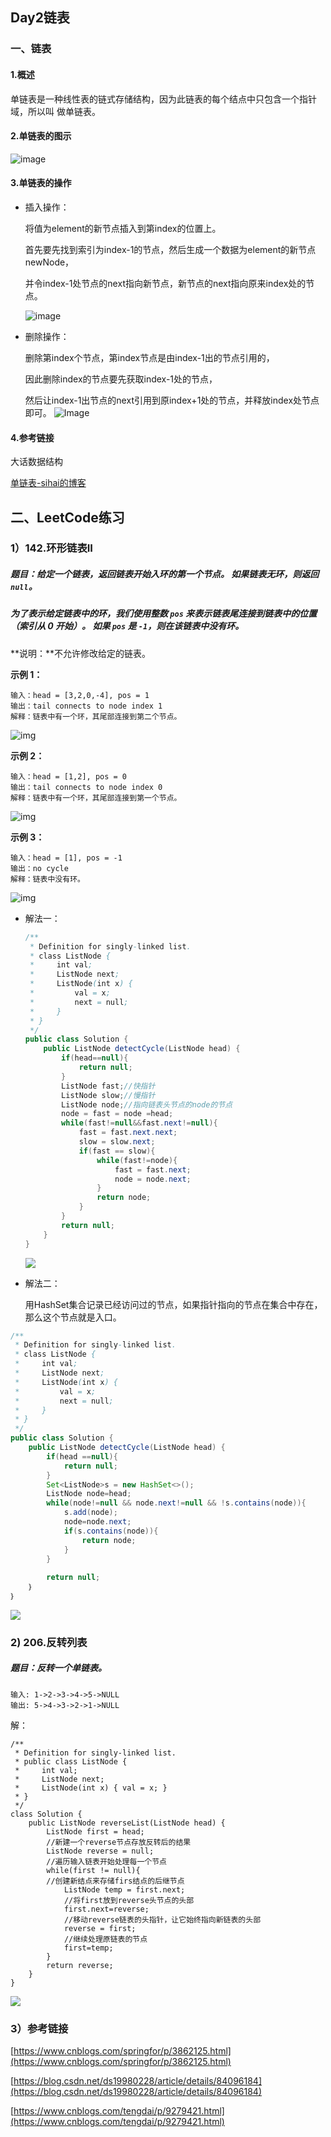## Day2链表

### 一、链表

#### 1.概述

单链表是一种线性表的链式存储结构，因为此链表的每个结点中只包含一个指针域，所以叫 做单链表。

#### 2.单链表的图示
![image](https://github.com/MasonJCode/DatawhaleLearning/blob/master/%E5%8D%95%E9%93%BE%E8%A1%A8%E5%9B%BE%E7%A4%BA.png?raw=true)

#### 3.单链表的操作

+ 插入操作：

  将值为element的新节点插入到第index的位置上。

  首先要先找到索引为index-1的节点，然后生成一个数据为element的新节点newNode，

  并令index-1处节点的next指向新节点，新节点的next指向原来index处的节点。
  
  ![image](https://github.com/MasonJCode/DatawhaleLearning/blob/master/%E9%93%BE%E8%A1%A8%E6%93%8D%E4%BD%9C.png?raw=true)



+ 删除操作：

  删除第index个节点，第index节点是由index-1出的节点引用的，

  因此删除index的节点要先获取index-1处的节点，

  然后让index-1出节点的next引用到原index+1处的节点，并释放index处节点即可。
  ![Image](https://github.com/MasonJCode/DatawhaleLearning/blob/master/%E9%93%BE%E8%A1%A8%E5%88%A0%E9%99%A4.png?raw=true)
  



#### 4.参考链接

大话数据结构

[单链表-sihai的博客](https://blog.csdn.net/sihai12345/article/details/80721065)

## 二、LeetCode练习

### 1）142.环形链表II

##### 题目：给定一个链表，返回链表开始入环的第一个节点。 如果链表无环，则返回 `null`。

##### 为了表示给定链表中的环，我们使用整数 `pos` 来表示链表尾连接到链表中的位置（索引从 0 开始）。 如果 `pos` 是 `-1`，则在该链表中没有环。

**说明：**不允许修改给定的链表。

**示例 1：**

```
输入：head = [3,2,0,-4], pos = 1
输出：tail connects to node index 1
解释：链表中有一个环，其尾部连接到第二个节点。
```

![img](https://assets.leetcode-cn.com/aliyun-lc-upload/uploads/2018/12/07/circularlinkedlist.png)

**示例 2：**

```
输入：head = [1,2], pos = 0
输出：tail connects to node index 0
解释：链表中有一个环，其尾部连接到第一个节点。
```

![img](https://assets.leetcode-cn.com/aliyun-lc-upload/uploads/2018/12/07/circularlinkedlist_test2.png)

**示例 3：**

```
输入：head = [1], pos = -1
输出：no cycle
解释：链表中没有环。
```

![img](https://assets.leetcode-cn.com/aliyun-lc-upload/uploads/2018/12/07/circularlinkedlist_test3.png)



- 解法一：

  ```java
  /**
   * Definition for singly-linked list.
   * class ListNode {
   *     int val;
   *     ListNode next;
   *     ListNode(int x) {
   *         val = x;
   *         next = null;
   *     }
   * }
   */
  public class Solution {
      public ListNode detectCycle(ListNode head) {
          if(head==null){
              return null;
          }
          ListNode fast;//快指针
          ListNode slow;//慢指针
          ListNode node;//指向链表头节点的node的节点
          node = fast = node =head;
          while(fast!=null&&fast.next!=null){
              fast = fast.next.next;
              slow = slow.next;
              if(fast == slow){
                  while(fast!=node){
                      fast = fast.next;
                      node = node.next;
                  }
                  return node;
              }
          }
          return null;
      }
  }
  ```

  <img src="https://github.com/MasonJCode/DatawhaleLearning/blob/master/leetcode142(1).png?raw=true"/>

- 解法二：

  用HashSet集合记录已经访问过的节点，如果指针指向的节点在集合中存在，那么这个节点就是入口。

```java
/**
 * Definition for singly-linked list.
 * class ListNode {
 *     int val;
 *     ListNode next;
 *     ListNode(int x) {
 *         val = x;
 *         next = null;
 *     }
 * }
 */
public class Solution {
    public ListNode detectCycle(ListNode head) {
    	if(head ==null){
            return null;
        }
        Set<ListNode>s = new HashSet<>();
        ListNode node=head;
        while(node!=null && node.next!=null && !s.contains(node)){
            s.add(node);
            node=node.next;
            if(s.contains(node)){
                return node;
            }
        }
        
        return null;
    ｝
｝
```

<img src="https://github.com/MasonJCode/DatawhaleLearning/blob/master/LeetCode142(2).png?raw=true"/>

### 2)   206.反转列表

##### 题目：反转一个单链表。

```
输入: 1->2->3->4->5->NULL
输出: 5->4->3->2->1->NULL
```

解：

```
/**
 * Definition for singly-linked list.
 * public class ListNode {
 *     int val;
 *     ListNode next;
 *     ListNode(int x) { val = x; }
 * }
 */
class Solution {
    public ListNode reverseList(ListNode head) {
        ListNode first = head;
        //新建一个reverse节点存放反转后的结果
        ListNode reverse = null;
        //遍历输入链表开始处理每一个节点
        while(first != null){
        //创建新结点来存储firs结点的后继节点
            ListNode temp = first.next;
            //将first放到reverse头节点的头部
            first.next=reverse;
            //移动reverse链表的头指针，让它始终指向新链表的头部
            reverse = first;
            //继续处理原链表的节点
            first=temp;
        }
        return reverse;
    }
}
```

<img src="https://github.com/MasonJCode/DatawhaleLearning/blob/master/LeetCode206.png?raw=true"/>

### 3）参考链接

[https://www.cnblogs.com/springfor/p/3862125.html](https://www.cnblogs.com/springfor/p/3862125.html)

[https://blog.csdn.net/ds19980228/article/details/84096184](https://blog.csdn.net/ds19980228/article/details/84096184)

[https://www.cnblogs.com/tengdai/p/9279421.html](https://www.cnblogs.com/tengdai/p/9279421.html)

